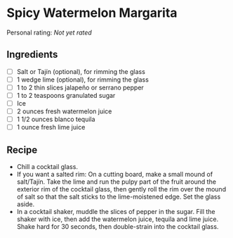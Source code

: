 <!-- Do not modify sections with "AUTO-*". They are updated by make.py -->

# Spicy Watermelon Margarita

<!-- rating=0; (User can specify rating on scale of 1-5) -->
<!-- AUTO-UserRating -->
Personal rating: *Not yet rated*
<!-- /AUTO-UserRating -->

<!-- name_image=None; (User can specify image name) -->
<!-- AUTO-Image -->
<!-- TODO: Capture image -->
<!-- /AUTO-Image -->

## Ingredients

* [ ] Salt or Tajín (optional), for rimming the glass
* [ ] 1 wedge lime (optional), for rimming the glass
* [ ] 1 to 2 thin slices jalapeño or serrano pepper
* [ ] 1 to 2 teaspoons granulated sugar
* [ ] Ice
* [ ] 2 ounces fresh watermelon juice
* [ ] 1 1/2 ounces blanco tequila
* [ ] 1 ounce fresh lime juice

## Recipe

* Chill a cocktail glass.
* If you want a salted rim: On a cutting board, make a small mound of salt/Tajín. Take the lime and run the pulpy part of the fruit around the exterior rim of the cocktail glass, then gently roll the rim over the mound of salt so that the salt sticks to the lime-moistened edge. Set the glass aside.
* In a cocktail shaker, muddle the slices of pepper in the sugar. Fill the shaker with ice, then add the watermelon juice, tequila and lime juice. Shake hard for 30 seconds, then double-strain into the cocktail glass.
